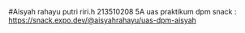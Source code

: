 #Aisyah rahayu putri riri.h
213510208
5A
uas praktikum dpm
snack : https://snack.expo.dev/@aisyahrahayu/uas-dpm-aisyah
